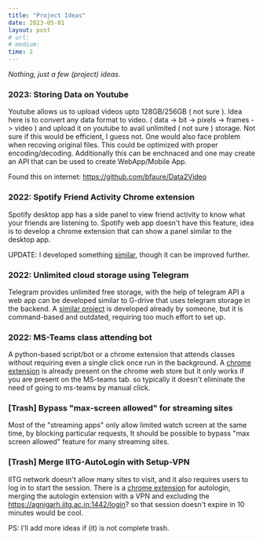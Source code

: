 ```yaml
---
title: "Project Ideas"
date: 2023-05-01
layout: post
# url:
# medium: 
time: 2
---
```


_Nothing, just a few (project) ideas._

### 2023: Storing Data on Youtube

Youtube allows us to upload videos upto 128GB/256GB ( not sure ). Idea here is to convert any data format to video. ( data -> bit -> pixels -> frames -> video ) and upload it on youtube to avail unlimited ( not sure ) storage. Not sure if this would be efficient, I guess not. One would also face problem when recoving original files. This could be optimized with proper encoding/decoding.
Additionally this can be enchnaced and one may create an API that can be used to create WebApp/Mobile App. 

Found this on internet: https://github.com/bfaure/Data2Video

### 2022: Spotify Friend Activity Chrome extension
Spotify desktop app has a side panel to view friend activity to know what your friends are listening to. Spotify web app doesn't have this feature, idea is to develop a
chrome extension that can <!--break-->show a panel similar to the desktop app.

UPDATE: I developed something [similar](https://github.com/TourTerrible/spotify-friends-activity), though it can be improved further. 

### 2022: Unlimited cloud storage using Telegram
Telegram provides unlimited free storage, with the help of telegram API a web app can be developed similar to G-drive that uses telegram storage in the backend.
A [similar project](https://github.com/SlavikMIPT/tgcloud) is developed already by someone, but it is command-based and outdated, requiring too much effort to set up.

### 2022: MS-Teams class attending bot

A python-based script/bot or a chrome extension that attends classes without requiring even a single click once run in the background.
A [chrome extension](https://chrome.google.com/webstore/detail/n-bot-microsoft-teams-onl/onbankppjhoeccfkpnhogojjllbefglb) is already present on the chrome web store but it only works 
if you are present on the MS-teams tab. so typically it doesn't eliminate the need of going to ms-teams by manual click.


### [Trash] Bypass "max-screen allowed" for streaming sites
Most of the "streaming apps" only allow limited watch screen at the same time, by blocking particular requests, It should be possible to bypass "max screen allowed"
feature for many streaming sites.



### [Trash] Merge IITG-AutoLogin with Setup-VPN 
IITG network doesn't allow many sites to visit, and it also requires users to log in to start the session.
There is a [chrome extension](https://chrome.google.com/webstore/detail/iitg-autologin/hlbcdnfdlghcdgkhgbiboicdcpddjnnb) for autologin, merging the autologin 
extension with a VPN and excluding the https://agnigarh.iitg.ac.in:1442/login? so that session doesn't expire in 10 minutes would be cool.



PS: I'll add more ideas if (it) is not complete trash.
